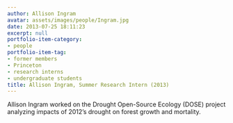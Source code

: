 ```yaml
---
author: Allison Ingram
avatar: assets/images/people/Ingram.jpg
date: 2013-07-25 18:11:23
excerpt: null
portfolio-item-category:
- people
portfolio-item-tag:
- former members
- Princeton
- research interns
- undergraduate students
title: Allison Ingram, Summer Research Intern (2013)
---
```


 

Allison Ingram worked on the Drought Open-Source Ecology (DOSE) project analyzing impacts of 2012’s drought on forest growth and mortality.